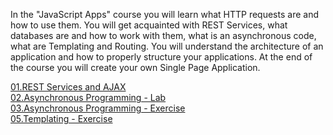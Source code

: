 In the "JavaScript Apps" course you will learn what HTTP requests are and how to use them. You will get acquainted with REST Services, what databases are and how to work with them, what is an asynchronous code, what are Templating and Routing. You will understand the architecture of an application and how to properly structure your applications. At the end of the course you will create your own Single Page Application.

<a href="https://github.com/HristoShabanakov/JavaScriptCore/tree/master/JS%20Apps%20-%20July%202019/01.REST%20Services%20and%20AJAX"> 01.REST Services and AJAX </a><br>
<a href="https://github.com/HristoShabanakov/JavaScriptCore/tree/master/JS%20Apps%20-%20July%202019/02.Asynchronous%20Programming%20-%20Lab"> 02.Asynchronous Programming - Lab </a><br>
<a href="https://github.com/HristoShabanakov/JavaScriptCore/tree/master/JS%20Apps%20-%20July%202019/03.Asynchronous%20Programming%20-%20Exercise"> 03.Asynchronous Programming - Exercise </a><br>
<a href="https://github.com/HristoShabanakov/JavaScriptCore/tree/master/JS%20Apps%20-%20July%202019/05.Templating%20-%20Exercise"> 05.Templating - Exercise </a><br>
